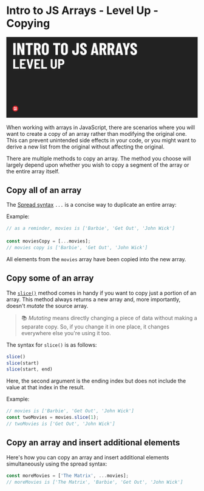 # Intro to JS Arrays - Level Up - Copying

![Hero image](./assets/hero.png)

When working with arrays in JavaScript, there are scenarios where you will want to create a copy of an array rather than modifying the original one. This can prevent unintended side effects in your code, or you might want to derive a new list from the original without affecting the original.

There are multiple methods to copy an array. The method you choose will largely depend upon whether you wish to copy a segment of the array or the entire array itself.

## Copy all of an array

The [Spread syntax](https://developer.mozilla.org/en-US/docs/Web/JavaScript/Reference/Operators/Spread_syntax) `...` is a concise way to duplicate an entire array:

Example:

```js
// as a reminder, movies is ['Barbie', 'Get Out', 'John Wick']

const moviesCopy = [...movies];
// movies copy is ['Barbie', 'Get Out', 'John Wick']
```
All elements from the `movies` array have been copied into the new array.

## Copy some of an array

The [`slice()`](https://developer.mozilla.org/en-US/docs/Web/JavaScript/Reference/Global_Objects/Array/slice) method comes in handy if you want to copy just a portion of an array. This method always returns a new array and, more importantly, doesn't *mutate* the source array.

> 📚 *Mutating* means directly changing a piece of data without making a separate copy. So, if you change it in one place, it changes everywhere else you're using it too.

The syntax for `slice()` is as follows:

```js
slice()
slice(start)
slice(start, end)
```

Here, the second argument is the ending index but does not include the value at that index in the result.

Example:

```js
// movies is ['Barbie', 'Get Out', 'John Wick']
const twoMovies = movies.slice(1);
// twoMovies is ['Get Out', 'John Wick']
```

## Copy an array and insert additional elements

Here's how you can copy an array and insert additional elements simultaneously using the spread syntax:

```js
const moreMovies = ['The Matrix', ...movies];
// moreMovies is ['The Matrix', 'Barbie', 'Get Out', 'John Wick']
```
